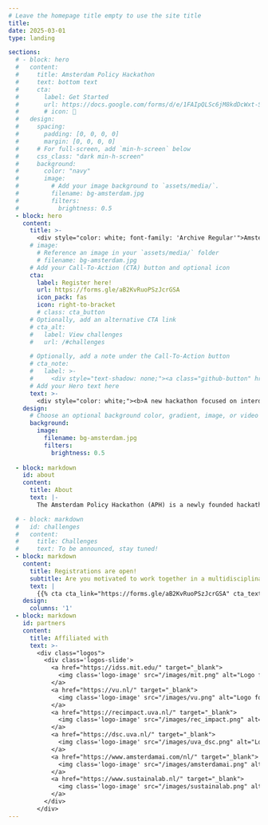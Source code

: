 ```yaml
---
# Leave the homepage title empty to use the site title
title:
date: 2025-03-01
type: landing

sections:
  # - block: hero
  #   content:
  #     title: Amsterdam Policy Hackathon
  #     text: bottom text
  #     cta:
  #       label: Get Started
  #       url: https://docs.google.com/forms/d/e/1FAIpQLSc6jM8kdDcWxt-Su7DlmraSccM4ZTA4pDgFGnEHH880IyugiA/viewform?usp=dialog
  #       # icon: 📝
  #   design:
  #     spacing:
  #       padding: [0, 0, 0, 0]
  #       margin: [0, 0, 0, 0]
  #     # For full-screen, add `min-h-screen` below
  #     css_class: "dark min-h-screen"
  #     background:
  #       color: "navy"
  #       image:
  #         # Add your image background to `assets/media/`.
  #         filename: bg-amsterdam.jpg
  #         filters:
  #           brightness: 0.5
  - block: hero
    content:
      title: >-
        <div style="color: white; font-family: 'Archive Regular'">Amsterdam Policy Hackathon</div>
      # image:
        # Reference an image in your `assets/media/` folder
        # filename: bg-amsterdam.jpg
      # Add your Call-To-Action (CTA) button and optional icon
      cta:
        label: Register here!
        url: https://forms.gle/aB2KvRuoPSzJcrGSA
        icon_pack: fas
        icon: right-to-bracket
        # class: cta_button
      # Optionally, add an alternative CTA link
      # cta_alt:
      #   label: View challenges
      #   url: /#challenges

      # Optionally, add a note under the Call-To-Action button
      # cta_note:
      #   label: >-
      #     <div style="text-shadow: none;"><a class="github-button" href="https://github.com/HugoBlox/hugo-blox-builder" data-icon="octicon-star" data-size="large" data-show-count="true" aria-label="Star">Star Hugo Blox Builder</a></div><div style="text-shadow: none;"><a class="github-button" href="https://github.com/wowchemy/starter-hugo-academic" data-icon="octicon-star" data-size="large" data-show-count="true" aria-label="Star">Star the Academic template</a></div>          
      # Add your Hero text here
      text: >-
        <div style="color: white;"><b>A new hackathon focused on interdisciplinary, data-driven policymaking.</b></div><!--Custom spacing--><div class="mb-3"></div><!--GitHub Button JS--><script async defer src="https://buttons.github.io/buttons.js"></script>   
    design:
      # Choose an optional background color, gradient, image, or video
      background:
        image:
          filename: bg-amsterdam.jpg
          filters:
            brightness: 0.5
  
  - block: markdown
    id: about
    content:
      title: About
      text: |-
        The Amsterdam Policy Hackathon (APH) is a newly founded hackathon event in Amsterdam, the Netherlands. During this 2.5 days competition event, students and young professionals form multidisciplinary teams to develop data-informed policies and/ or policy tools to help with solving the most pressing societal issues in Amsterdam or the Netherlands more broadly. The challenges are provided by both government and industry stakeholders. At the core, the event champions research and policy development at the interdisciplinary intersection between technology and society. The event is inspired by the MIT Policy Hackathon, which is a similar competition held annually at the Massachusetts Institute of Technology in Boston, US.

  # - block: markdown
  #   id: challenges
  #   content:
  #     title: Challenges
  #     text: To be announced, stay tuned!
  - block: markdown
    content:
      title: Registrations are open!
      subtitle: Are you motivated to work together in a multidisciplinary team of motivated peers to solve some of the most pressing challenges? Participate in the first Amsterdam Policy Hackathon! Register for the event and join us from **Friday evening, September 12, to 6PM CET on Sunday, September 14**!
      text: |
        {{% cta cta_link="https://forms.gle/aB2KvRuoPSzJcrGSA" cta_text="Register now!" cta_new_tab="true"%}}
    design:
      columns: '1'
  - block: markdown
    id: partners
    content:
      title: Affiliated with
      text: >-
        <div class="logos">
          <div class='logos-slide'>
            <a href="https://idss.mit.edu/" target="_blank">
              <img class='logo-image' src="/images/mit.png" alt="Logo for MIT Institute for Data, Systems, and Society (IDSS)" style="max-width: 350px; height: auto;">
            </a>
            <a href="https://vu.nl/" target="_blank">
              <img class='logo-image' src="/images/vu.png" alt="Logo for Vrije Universiteit (VU)" style="max-width: 350px; height: auto;">
            </a>
            <a href="https://recimpact.uva.nl/" target="_blank">
              <img class='logo-image' src="/images/rec_impact.png" alt="Logo for UvA Roeterseilandcampus Impact (REC Impact)" style="max-width: 350px; height: auto;">
            </a>
            <a href="https://dsc.uva.nl/" target="_blank">
              <img class='logo-image' src="/images/uva_dsc.png" alt="Logo for UvA Data Science Center" style="max-width: 350px; height: auto;">
            </a>
            <a href="https://www.amsterdamai.com/nl/" target="_blank">
              <img class='logo-image' src="/images/amsterdamai.png" alt="Logo for Amsterdam AI" style="max-width: 350px; height: auto;">
            </a>
            <a href="https://www.sustainalab.nl/" target="_blank">
              <img class='logo-image' src="/images/sustainalab.png" alt="Logo for Sustainalab" style="max-width: 350px; height: auto;">
            </a>
          </div>
        </div>
---
```

